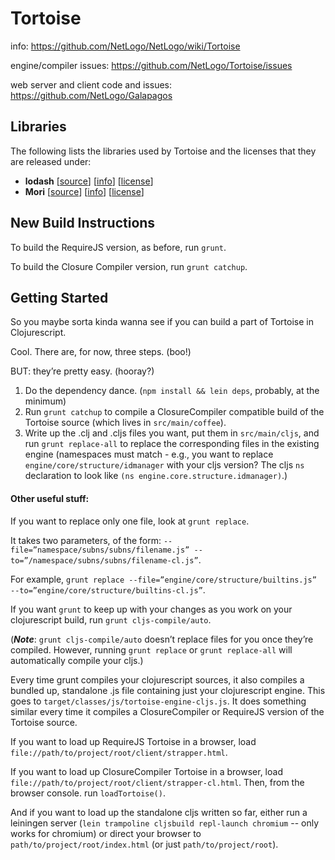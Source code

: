 # Tortoise

info: https://github.com/NetLogo/NetLogo/wiki/Tortoise

engine/compiler issues: https://github.com/NetLogo/Tortoise/issues

web server and client code and issues: https://github.com/NetLogo/Galapagos

## Libraries

The following lists the libraries used by Tortoise and the licenses that they are released under:

  * **lodash** [[source](https://github.com/lodash/lodash)] [[info](http://lodash.com/)] [[license](https://raw.githubusercontent.com/dojo/dojo/c84bf39e40acb310e63ebd7802ce3773b8525abb/LICENSE)]
  * **Mori** [[source](https://github.com/swannodette/mori)] [[info](http://swannodette.github.io/mori/)] [[license](http://www.eclipse.org/legal/epl-v10.html)]

## New Build Instructions

To build the RequireJS version, as before, run `grunt`.

To build the Closure Compiler version, run `grunt catchup`.

## Getting Started

So you maybe sorta kinda wanna see if you can build a part of Tortoise in Clojurescript.

Cool. There are, for now, three steps. (boo!)

BUT: they’re pretty easy. (hooray?)

1. Do the dependency dance. (`npm install && lein deps`, probably, at the minimum)
2. Run `grunt catchup` to compile a ClosureCompiler compatible build of the Tortoise source (which lives in `src/main/coffee`).
3. Write up the .clj and .cljs files you want, put them in `src/main/cljs`, and run `grunt replace-all` to replace the corresponding files in the existing engine (namespaces must match - e.g., you want to replace `engine/core/structure/idmanager` with your cljs version? The cljs `ns` declaration to look like `(ns engine.core.structure.idmanager)`.)

#### Other useful stuff:

If you want to replace only one file, look at `grunt replace`. 

   It takes two parameters, of the form: `--file=”namespace/subns/subns/filename.js” --to=”/namespace/subns/subns/filename-cl.js”`. 

   For example, `grunt replace --file=”engine/core/structure/builtins.js” --to=”engine/core/structure/builtins-cl.js”`.

If you want `grunt` to keep up with your changes as you work on your clojurescript build, run `grunt cljs-compile/auto`.

(***Note***: `grunt cljs-compile/auto` doesn’t replace files for you once they’re compiled. However, running `grunt replace` or `grunt replace-all` will automatically compile your cljs.)

Every time grunt compiles your clojurescript sources, it also compiles a bundled up, standalone .js file containing just your clojurescript engine. This goes to `target/classes/js/tortoise-engine-cljs.js`.
It does something similar every time it compiles a ClosureCompiler or RequireJS version of the Tortoise source.

If you want to load up RequireJS Tortoise in a browser, load `file://path/to/project/root/client/strapper.html`.

If you want to load up ClosureCompiler Tortoise in a browser, load `file://path/to/project/root/client/strapper-cl.html`. Then, from the browser console. run `loadTortoise()`.

And if you want to load up the standalone cljs written so far, either run a leiningen server (`lein trampoline cljsbuild repl-launch chromium` -- only works for chromium) or direct your browser to `path/to/project/root/index.html` (or just `path/to/project/root`).
